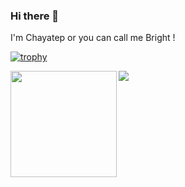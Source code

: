 ### Hi there 👋

<!-- <p align="center"><img src="https://odds-readme-badge.vercel.app/api" /></p> -->

I'm Chayatep or you can call me Bright !

[![trophy](https://github-profile-trophy.vercel.app/?username=chayatep01&row=2&column=3&margin-w=15&margin-h=15&theme=nord)](https://github.com/ryo-ma/github-profile-trophy)

<img src="https://github-readme-stats.vercel.app/api/top-langs/?username=chayatep01&layout=compact" />

<img height="170" align="left" src="https://github-readme-stats.vercel.app/api?username=chayatep01&count_private=true&include_all_commits=true" />

<!--
**chayatep01/chayatep01** is a ✨ _special_ ✨ repository because its `README.md` (this file) appears on your GitHub profile.

Here are some ideas to get you started:

- 🔭 I’m currently working on ...
- 🌱 I’m currently learning ...
- 👯 I’m looking to collaborate on ...
- 🤔 I’m looking for help with ...
- 💬 Ask me about ...
- 📫 How to reach me: ...
- 😄 Pronouns: ...
- ⚡ Fun fact: ...
-->
